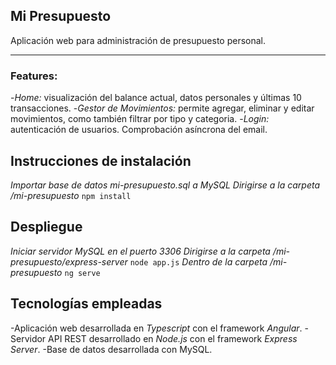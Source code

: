 ## Mi Presupuesto
Aplicación web para administración de presupuesto personal.

---

### Features:
-*Home:* visualización del balance actual, datos personales y últimas 10 transacciones.
-*Gestor de Movimientos:* permite agregar, eliminar y editar movimientos, como también filtrar por tipo y categoria.
-*Login:* autenticación de usuarios. Comprobación asíncrona del email.

## Instrucciones de instalación
_Importar base de datos *mi-presupuesto.sql* a MySQL_
_Dirigirse a la carpeta */mi-presupuesto*_
`npm install`

## Despliegue
_Iniciar servidor MySQL en el puerto 3306_
_Dirigirse a la carpeta */mi-presupuesto/express-server*_
`node app.js`
_Dentro de la carpeta */mi-presupuesto*_
`ng serve`

## Tecnologías empleadas
-Aplicación web desarrollada en *Typescript* con el framework *Angular*.
-Servidor API REST desarrollado en *Node.js* con el framework *Express Server*.
-Base de datos desarrollada con MySQL.
